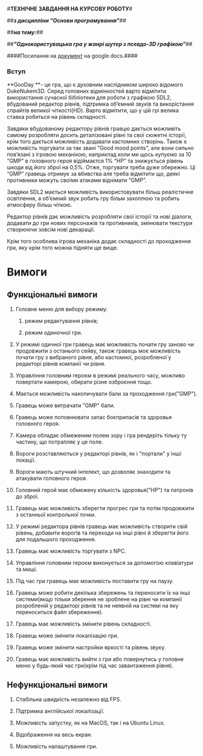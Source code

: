 #**ТЕХНІЧНЕ ЗАВДАННЯ НА КУРСОВУ РОБОТУ**#

##**_з дисципліни "Основи програмування"_**##

##**_на тему:_**##

##**_"Однокористувацька гра у жанрі шутер з псевдо-3D графікою"_**##

####Посилання на [документ](https://docs.google.com/document/d/16jjUGhUiKhJXCBSNBv4_PfKjiFejbFjXPHtaDvIbzwg/edit?usp=sharing) на google docs.####


### Вступ ###

**GooDay **- це гра, що є духовним наслідником широко відомого DukeNukem3D. Серед головних відмінностей варто відмітити використання сучасної бібліотеки для роботи з графікою SDL2, вбудований редактор рівнів, підтримка об’ємний звуків та викорістання спрайтів великої чіткості(HD). Варто відмітити, що у цій грі велика ставка робиться на рівень складності. 

Завдяки вбудованому редактору рівнів гравцю дається можливіть самому розробляти досить деталізовані рівні та свої сюжетні історії, крім того дається можливість додавати кастомних створінь. Також є можливість торгувати за так звані "Good mood points", але вони сильно пов’язані з ігровою механікою, наприклад коли ми щось купуємо за 10 “GMP” в головного героя відіймаєтся 1% “HP” та знижується рівень шкоди від його зброї на 0,5%. Отже, торгувати треба дуже обережно. Ці “GMP” гравець отримує за вбивства але треба відмітити що, деякі противники можуть своїми атаками віднімати “GMP”.

Завдяки SDL2 мається можливість використовувати більш реалістичне освітлення, а об’ємний звук робить гру більм захоплюю та робить атмосферу більш чіткою.

Редактор рівнів дає можливість розробляти свої історії та нові діалоги, додавати до гри нових персонажів та противників, змінювати текстури створюючи зовсім нові декарації.

Крім того особлива ігрова механіка додає складності до проходження гри, яку крім того можна підняти ще вище.

# Вимоги

## Функціональні вимоги

1. Головне меню для вибору режиму:

    1. режим редактування рівнів;

    2. режим одиночної гри.

2. У режимі одичної гри гравець має можливість почати гру заново чи продовжити з останього сейву, також гравець моє можливість почати гру з вибраного рівня, або кастомної, розробленої у редакторі рівнів компанії чи рівня.

3. Управління головним героєм в режимі реального часу, можливо повертати камерою, обирати різне озброєння тощо.

4. Мається можливість накопичувати бали за проходження гри("GMP").

5. Гравець може витрачати "GMP" бали.

6. Гравець може поповнювати запас боєприпасів та здоровья головного героя.

7. Камера обладає обмеженим полем зору і гра рендеріть тільку ту частину, що потрапляє у це поле.

8. Вороги розставляються у редакторі рівнів, як і "портали" у інші локації.

9. Вороги мають штучний інтелект, що дозволяє знаходити та атакувати головного героя.

10. Головний герой має обмежену кількість здоровья("HP") та патронів до зброї.

11. Гравець має можливість зберегти прогрес гри та потім продовжити з останньої контрольної точки.

12. У режимі редактора рівнів гравець має можливість створити свій рівень, добавити ворогів та переходи на інші рівні й зберегти його для подальшого проходження. 

13. Гравець має можливість торгувати з NPC.

14. Управління головним героєм виконується за допомогою клавіатури та миші.

15. Під час гри гравець має можливість поставити гру на паузу.

16. Гравець може робити декілька збережень та переносити їх на інші системи(якщо тільки зберення не зроблене на рівні чи компанії розробленій у редакторі рівнів та не неявній на системі на яку переноситься файл збереження).

17. Гравець має можливість змінити рівень складності.

18. Гравець може змінити локалізацію гри.

19. Гравець може змінити настройки яркості та рівень звуку.

20. Гравець має можливість вийти з гри або повернутись у головне меню у будь-який час гри(крім під час завантаження рівня).

## Нефункціональні вимоги

1. Стабільна швидкість незалежно від FPS.

2. Підтримка англійської локалізації.

3. Можливість запустку, як на MacOS, так і на Ubuntu Linux.

4. Відображення на весь екран.

5. Можливість налаштування гри.